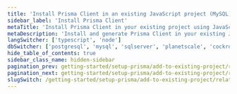 ```yaml
---
title: 'Install Prisma Client in an existing JavaScript project (MySQL)'
sidebar_label: 'Install Prisma Client'
metaTitle: 'Install Prisma Client in your existing project using JavaScript and MySQL'
metaDescription: 'Install and generate Prisma Client in your existing JavaScript and MySQL project'
langSwitcher: ['typescript', 'node']
dbSwitcher: ['postgresql', 'mysql', 'sqlserver', 'planetscale', 'cockroachdb']
hide_table_of_contents: true
sidebar_class_name: hidden-sidebar
pagination_prev: getting-started/setup-prisma/add-to-existing-project/relational-databases/baseline-your-database-node-mysql
pagination_next: getting-started/setup-prisma/add-to-existing-project/relational-databases/querying-the-database-node-mysql
slugSwitch: /getting-started/setup-prisma/add-to-existing-project/relational-databases/install-prisma-client-
---
```


<!-- InstallPrismaClient -->
